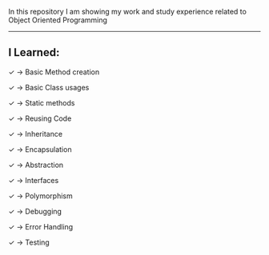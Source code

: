 In this repository I am showing my work and study experience related to Object Oriented Programming

-----------
I Learned:
-----------

✓ -> Basic Method creation

✓ -> Basic Class usages

✓ -> Static methods

✓ -> Reusing Code

✓ -> Inheritance

✓ -> Encapsulation

✓ -> Abstraction

✓ -> Interfaces 

✓ -> Polymorphism

✓ -> Debugging

✓ -> Error Handling

✓ -> Testing

